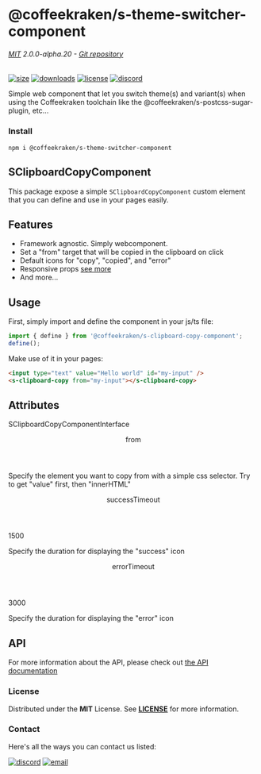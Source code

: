 <!-- This file has been generated using
     the "@coffeekraken/s-markdown-builder" package.
     !!! Do not edit it directly... -->


<!-- header -->
# @coffeekraken/s-theme-switcher-component

###### [MIT](./license) 2.0.0-alpha.20 - [Git repository]()

<!-- shields -->
[![size](https://shields.io/bundlephobia/min/@coffeekraken/s-theme-switcher-component?style=for-the-badge)](https://www.npmjs.com/package/@coffeekraken/s-theme-switcher-component)
[![downloads](https://shields.io/npm/dm/@coffeekraken/s-theme-switcher-component?style=for-the-badge)](https://www.npmjs.com/package/@coffeekraken/s-theme-switcher-component)
[![license](https://shields.io/npm/l/@coffeekraken/s-theme-switcher-component?style=for-the-badge)](./LICENSE)
[![discord](https://img.shields.io/discord/940362961682333767?color=5100FF&amp;label=Join%20us%20on%20Discord&amp;style=for-the-badge)](https://discord.gg/HzycksDJ)

<!-- description -->
Simple web component that let you switch theme(s) and variant(s) when using the Coffeekraken toolchain like the @coffeekraken/s-postcss-sugar-plugin, etc...

<!-- install -->
### Install

```shell
npm i @coffeekraken/s-theme-switcher-component

```

<!-- body -->

<!--
/**
* @name            README
* @namespace       doc
* @type            Markdown
* @platform        md
* @status          stable
* @menu            Documentation           /doc/readme
*
* @since           2.0.0
* @author    Olivier Bossel <olivier.bossel@gmail.com> (https://coffeekraken.io)
*/
-->

## SClipboardCopyComponent

This package expose a simple `SClipboardCopyComponent` custom element that you can define and use in your pages easily.

## Features

-   Framework agnostic. Simply webcomponent.
-   Set a "from" target that will be copied in the clipboard on click
-   Default icons for "copy", "copied", and "error"
-   Responsive props [see more](/doc/components/responsive)
-   And more...

## Usage

First, simply import and define the component in your js/ts file:

```js
import { define } from '@coffeekraken/s-clipboard-copy-component';
define();

```

Make use of it in your pages:

```html
<input type="text" value="Hello world" id="my-input" />
<s-clipboard-copy from="my-input"></s-clipboard-copy>

```

## Attributes

<span class="s-typo s-typo--code">
SClipboardCopyComponentInterface
</span>

<dl>
<dt class="s-font s-font--40 s-mbe s-mbe--30">
<header class="s-flex s-bg s-bg--main-surface s-radius">
<div class="s-flex-item s-flex-item--grow s-tc s-tc--accent s-p s-p--30 s-typo s-typo--strong">
from             </div>
<div class="s-typo s-typo--bold s-p s-p--30 s-tc s-tc--info"></div>
</header>
<p class="s-typo s-typo--p s-p s-p--30">Specify the element you want to copy from with a simple css selector. Try to get "value" first, then "innerHTML"</p>
</dt>
<dt class="s-font s-font--40 s-mbe s-mbe--30">
<header class="s-flex s-bg s-bg--main-surface s-radius">
<div class="s-flex-item s-flex-item--grow s-tc s-tc--accent s-p s-p--30 s-typo s-typo--strong">
successTimeout             </div>
<div class="s-typo s-typo--bold s-p s-p--30 s-tc s-tc--info"></div>
</header>
<div class="s-pi s-pi--30 s-mbs s-mbs--40">
<div class="s-typo s-typo--code">1500</div>
</div>
<p class="s-typo s-typo--p s-p s-p--30">Specify the duration for displaying the "success" icon</p>
</dt>
<dt class="s-font s-font--40 s-mbe s-mbe--30">
<header class="s-flex s-bg s-bg--main-surface s-radius">
<div class="s-flex-item s-flex-item--grow s-tc s-tc--accent s-p s-p--30 s-typo s-typo--strong">
errorTimeout             </div>
<div class="s-typo s-typo--bold s-p s-p--30 s-tc s-tc--info"></div>
</header>
<div class="s-pi s-pi--30 s-mbs s-mbs--40">
<div class="s-typo s-typo--code">3000</div>
</div>
<p class="s-typo s-typo--p s-p s-p--30">Specify the duration for displaying the "error" icon</p>
</dt>
</dl>

## API

For more information about the API, please check out [the API documentation](/api/@coffeekraken.s-clipboard-copy-component.js.SClipboardCopyComponent)


<!-- license -->
### License

Distributed under the **MIT** License. See **[LICENSE](./license)** for more information.

<!-- contact -->
### Contact

Here's all the ways you can contact us listed:

[![discord](https://img.shields.io/badge/Join%20us%20on%20discord-Join-blueviolet?style=[config.shieldsio.style]&amp;logo=discord)](https://discord.gg/HzycksDJ)
[![email](https://img.shields.io/badge/Email%20us-Go-green?style=[config.shieldsio.style]&amp;logo=Mail.Ru)](mailto:olivier.bossel@gmail.com)
